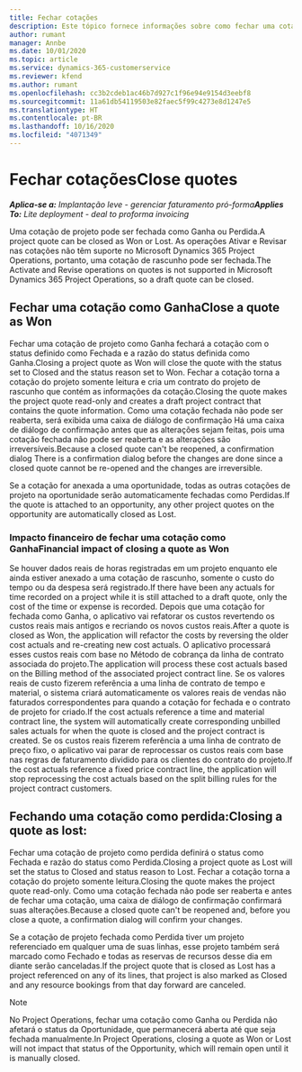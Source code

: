```yaml
---
title: Fechar cotações
description: Este tópico fornece informações sobre como fechar uma cotação no Project Operations.
author: rumant
manager: Annbe
ms.date: 10/01/2020
ms.topic: article
ms.service: dynamics-365-customerservice
ms.reviewer: kfend
ms.author: rumant
ms.openlocfilehash: cc3b2cdeb1ac46b7d927c1f96e94e9154d3eebf8
ms.sourcegitcommit: 11a61db54119503e82faec5f99c4273e8d1247e5
ms.translationtype: HT
ms.contentlocale: pt-BR
ms.lasthandoff: 10/16/2020
ms.locfileid: "4071349"
---
```

# <a name="close-quotes"></a><span data-ttu-id="4e673-103">Fechar cotações</span><span class="sxs-lookup"><span data-stu-id="4e673-103">Close quotes</span></span> 

<span data-ttu-id="4e673-104">_**Aplica-se a:** Implantação leve - gerenciar faturamento pró-forma_</span><span class="sxs-lookup"><span data-stu-id="4e673-104">_**Applies To:** Lite deployment - deal to proforma invoicing_</span></span>

<span data-ttu-id="4e673-105">Uma cotação de projeto pode ser fechada como Ganha ou Perdida.</span><span class="sxs-lookup"><span data-stu-id="4e673-105">A project quote can be closed as Won or Lost.</span></span> <span data-ttu-id="4e673-106">As operações Ativar e Revisar nas cotações não têm suporte no Microsoft Dynamics 365 Project Operations, portanto, uma cotação de rascunho pode ser fechada.</span><span class="sxs-lookup"><span data-stu-id="4e673-106">The Activate and Revise operations on quotes is not supported in Microsoft Dynamics 365 Project Operations, so a draft quote can be closed.</span></span>

## <a name="close-a-quote-as-won"></a><span data-ttu-id="4e673-107">Fechar uma cotação como Ganha</span><span class="sxs-lookup"><span data-stu-id="4e673-107">Close a quote as Won</span></span>

<span data-ttu-id="4e673-108">Fechar uma cotação de projeto como Ganha fechará a cotação com o status definido como Fechada e a razão do status definida como Ganha.</span><span class="sxs-lookup"><span data-stu-id="4e673-108">Closing a project quote as Won will close the quote with the status set to Closed and the status reason set to Won.</span></span> <span data-ttu-id="4e673-109">Fechar a cotação torna a cotação do projeto somente leitura e cria um contrato do projeto de rascunho que contém as informações da cotação.</span><span class="sxs-lookup"><span data-stu-id="4e673-109">Closing the quote makes the project quote read-only and creates a draft project contract that contains the quote information.</span></span> <span data-ttu-id="4e673-110">Como uma cotação fechada não pode ser reaberta, será exibida uma caixa de diálogo de confirmação Há uma caixa de diálogo de confirmação antes que as alterações sejam feitas, pois uma cotação fechada não pode ser reaberta e as alterações são irreversíveis.</span><span class="sxs-lookup"><span data-stu-id="4e673-110">Because a closed quote can't be reopened, a confirmation dialog There is a confirmation dialog before the changes are done since a closed quote cannot be re-opened and the changes are irreversible.</span></span>

<span data-ttu-id="4e673-111">Se a cotação for anexada a uma oportunidade, todas as outras cotações de projeto na oportunidade serão automaticamente fechadas como Perdidas.</span><span class="sxs-lookup"><span data-stu-id="4e673-111">If the quote is attached to an opportunity, any other project quotes on the opportunity are automatically closed as Lost.</span></span>

### <a name="financial-impact-of-closing-a-quote-as-won"></a><span data-ttu-id="4e673-112">Impacto financeiro de fechar uma cotação como Ganha</span><span class="sxs-lookup"><span data-stu-id="4e673-112">Financial impact of closing a quote as Won</span></span>

<span data-ttu-id="4e673-113">Se houver dados reais de horas registradas em um projeto enquanto ele ainda estiver anexado a uma cotação de rascunho, somente o custo do tempo ou da despesa será registrado.</span><span class="sxs-lookup"><span data-stu-id="4e673-113">If there have been any actuals for time recorded on a project while it is still attached to a draft quote, only the cost of the time or expense is recorded.</span></span> <span data-ttu-id="4e673-114">Depois que uma cotação for fechada como Ganha, o aplicativo vai refatorar os custos revertendo os custos reais mais antigos e recriando os novos custos reais.</span><span class="sxs-lookup"><span data-stu-id="4e673-114">After a quote is closed as Won, the application will refactor the costs by reversing the older cost actuals and re-creating new cost actuals.</span></span> <span data-ttu-id="4e673-115">O aplicativo processará esses custos reais com base no Método de cobrança da linha de contrato associada do projeto.</span><span class="sxs-lookup"><span data-stu-id="4e673-115">The application will process these cost actuals based on the Billing method of the associated project contract line.</span></span> <span data-ttu-id="4e673-116">Se os valores reais de custo fizerem referência a uma linha de contrato de tempo e material, o sistema criará automaticamente os valores reais de vendas não faturados correspondentes para quando a cotação for fechada e o contrato de projeto for criado.</span><span class="sxs-lookup"><span data-stu-id="4e673-116">If the cost actuals reference a time and material contract line, the system will automatically create corresponding unbilled sales actuals for when the quote is closed and the project contract is created.</span></span> <span data-ttu-id="4e673-117">Se os custos reais fizerem referência a uma linha de contrato de preço fixo, o aplicativo vai parar de reprocessar os custos reais com base nas regras de faturamento dividido para os clientes do contrato do projeto.</span><span class="sxs-lookup"><span data-stu-id="4e673-117">If the cost actuals reference a fixed price contract line, the application will stop reprocessing the cost actuals based on the split billing rules for the project contract customers.</span></span>

## <a name="closing-a-quote-as-lost"></a><span data-ttu-id="4e673-118">Fechando uma cotação como perdida:</span><span class="sxs-lookup"><span data-stu-id="4e673-118">Closing a quote as lost:</span></span>

<span data-ttu-id="4e673-119">Fechar uma cotação de projeto como perdida definirá o status como Fechada e razão do status como Perdida.</span><span class="sxs-lookup"><span data-stu-id="4e673-119">Closing a project quote as Lost will set the status to Closed and status reason to Lost.</span></span> <span data-ttu-id="4e673-120">Fechar a cotação torna a cotação do projeto somente leitura.</span><span class="sxs-lookup"><span data-stu-id="4e673-120">Closing the quote makes the project quote read-only.</span></span> <span data-ttu-id="4e673-121">Como uma cotação fechada não pode ser reaberta e antes de fechar uma cotação, uma caixa de diálogo de confirmação confirmará suas alterações.</span><span class="sxs-lookup"><span data-stu-id="4e673-121">Because a closed quote can't be reopened and, before you close a quote, a confirmation dialog will confirm your changes.</span></span>

<span data-ttu-id="4e673-122">Se a cotação de projeto fechada como Perdida tiver um projeto referenciado em qualquer uma de suas linhas, esse projeto também será marcado como Fechado e todas as reservas de recursos desse dia em diante serão canceladas.</span><span class="sxs-lookup"><span data-stu-id="4e673-122">If the project quote that is closed as Lost has a project referenced on any of its lines, that project is also marked as Closed and any resource bookings from that day forward are canceled.</span></span>

> [!NOTE]
> <span data-ttu-id="4e673-123">No Project Operations, fechar uma cotação como Ganha ou Perdida não afetará o status da Oportunidade, que permanecerá aberta até que seja fechada manualmente.</span><span class="sxs-lookup"><span data-stu-id="4e673-123">In Project Operations, closing a quote as Won or Lost will not impact that status of the Opportunity, which will remain open until it is manually closed.</span></span>
